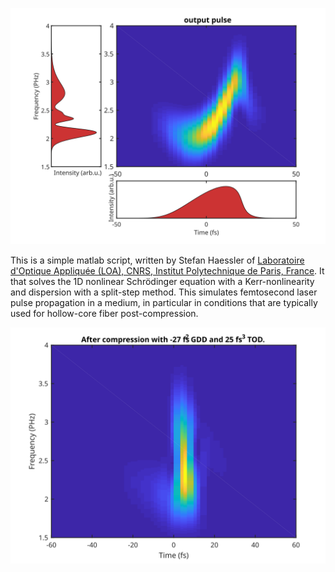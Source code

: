 ![An output spectrogram supporting a 3.5-fs laser pulse.](/docs/output_spectrogram.svg)

This is a simple matlab script, written by Stefan Haessler of [Laboratoire d'Optique Appliquée (LOA), CNRS, Institut Polytechnique de Paris, France](https://loa.ensta-paris.fr/research/pco-research-group/). It that solves the 1D nonlinear Schrödinger equation with a Kerr-nonlinearity and dispersion with a split-step method.
This simulates femtosecond laser pulse propagation in a medium, in particular in conditions that are typically used for hollow-core fiber post-compression.

![An spectrogram of a compressed 3.5-fs laser pulse.](/docs/compressed_spectrogram.svg)